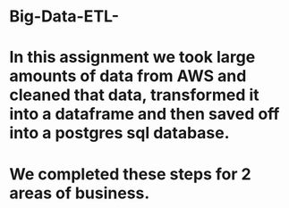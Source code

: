 # Big-Data-ETL-

# In this assignment we took large amounts of data from AWS and cleaned that data, transformed it into a dataframe and then saved off into a postgres sql database. 

# We completed these steps for 2 areas of business. 
